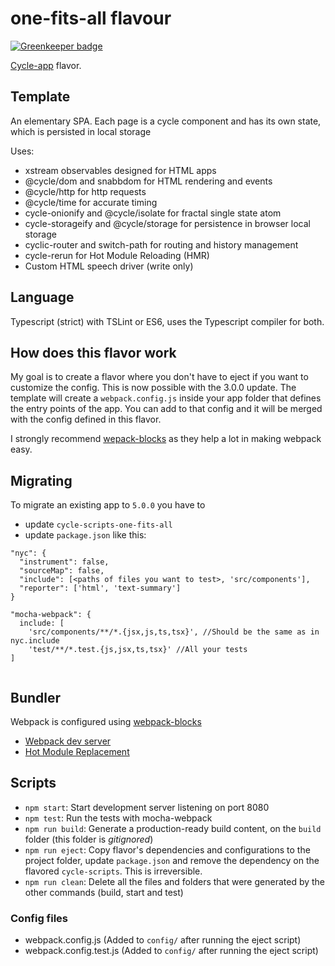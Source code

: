 # one-fits-all flavour

[![Greenkeeper badge](https://badges.greenkeeper.io/cyclejs-community/one-fits-all.svg)](https://greenkeeper.io/)

[Cycle-app](https://github.com/cyclejs-community/create-cycle-app) flavor.

## Template

An elementary SPA. Each page is a cycle component and has its own state, which is persisted in local storage

Uses:
* xstream observables designed for HTML apps
* @cycle/dom and snabbdom for HTML rendering and events
* @cycle/http for http requests
* @cycle/time for accurate timing
* cycle-onionify and @cycle/isolate for fractal single state atom
* cycle-storageify and @cycle/storage for persistence in browser local storage
* cyclic-router and switch-path for routing and history management
* cycle-rerun for Hot Module Reloading (HMR)
* Custom HTML speech driver (write only)

## Language

Typescript (strict) with TSLint or ES6, uses the Typescript compiler for both.

## How does this flavor work

My goal is to create a flavor where you don't have to eject if you want to customize the config. This is now possible with the 3.0.0 update. The template will create a `webpack.config.js` inside your app folder that defines the entry points of the app. You can add to that config and it will be merged with the config defined in this flavor.

I strongly recommend [wepack-blocks](https://github.com/andywer/webpack-blocks) as they help a lot in making webpack easy.

## Migrating

To migrate an existing app to `5.0.0` you have to
* update `cycle-scripts-one-fits-all`
* update `package.json` like this:
```
"nyc": {
  "instrument": false,
  "sourceMap": false,
  "include": [<paths of files you want to test>, 'src/components'],
  "reporter": ['html', 'text-summary']
}

"mocha-webpack": {
  include: [
    'src/components/**/*.{jsx,js,ts,tsx}', //Should be the same as in nyc.include
    'test/**/*.test.{js,jsx,ts,tsx}' //All your tests
]
    
```
 
## Bundler

Webpack is configured using [webpack-blocks](https://github.com/andywer/webpack-blocks)
* [Webpack dev server](https://webpack.js.org/configuration/dev-server)
* [Hot Module Replacement](https://webpack.js.org/concepts/hot-module-replacement/)

## Scripts

- `npm start`: Start development server listening on port 8080
- `npm test`: Run the tests with mocha-webpack
- `npm run build`: Generate a production-ready build content, on the `build` folder (this folder is *gitignored*)
- `npm run eject`: Copy flavor's dependencies and configurations to the project folder, update `package.json` and remove the dependency on the flavored `cycle-scripts`. This is irreversible.
- `npm run clean`: Delete all the files and folders that were generated by the other commands (build, start and test)

### Config files
* webpack.config.js (Added to `config/` after running the eject script)
* webpack.config.test.js (Added to `config/` after running the eject script)
